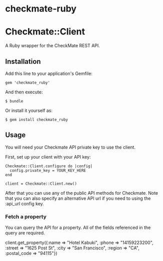 checkmate-ruby
==============


# Checkmate::Client

A Ruby wrapper for the CheckMate REST API.

## Installation

Add this line to your application's Gemfile:

    gem 'checkmate_ruby'

And then execute:

    $ bundle

Or install it yourself as:

    $ gem install checkmate_ruby

## Usage

You will need your Checkmate API private key to use the client.

First, set up your client with your API key:

    Checkmate::Client.configure do |config|
      config.private_key = YOUR_KEY_HERE
    end

    client = Checkmate::Client.new()

After that you can use any of the public API methods for Checkmate.  Note that you
can also specify an alternative API url if you need to using the :api_url config
key.

### Fetch a property

You can query the API for a property. All of the fields referenced in the query are required.

   client.get_property({:name => "Hotel Kabuki", :phone => "14159223200", :street => "1625 Post St", :city => "San Francisco", :region => "CA", :postal_code => "94115"}) 
